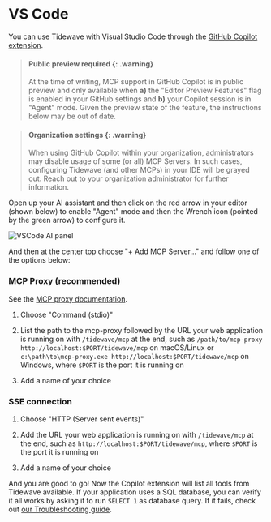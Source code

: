 # VS Code

You can use Tidewave with Visual Studio Code through the [GitHub Copilot extension](https://marketplace.visualstudio.com/items?itemName=GitHub.copilot).

> #### Public preview required {: .warning}
>
> At the time of writing, MCP support in GitHub Copilot is in public preview and only
available when **a)** the "Editor Preview Features" flag is enabled in your GitHub
settings and **b)** your Copilot session is in "Agent" mode. Given the preview state of the feature, the instructions below may be out of date.

> #### Organization settings {: .warning}
>
> When using GitHub Copilot within your organization, administrators may disable usage of some (or all) MCP Servers. In such cases, configuring Tidewave (and other MCPs) in your IDE will be grayed out. Reach out to your organization administrator for further information.

Open up your AI assistant and then click on the red arrow in your editor (shown below)
to enable "Agent" mode and then the Wrench icon (pointed by the green arrow) to
configure it.

![VSCode AI panel](assets/vscode.png)

And then at the center top choose "+ Add MCP Server..." and follow one of the options below:

<!-- tabs-open -->

### MCP Proxy (recommended)

See the [MCP proxy documentation](guides/mcp_proxy.md).

1. Choose "Command (stdio)"

2. List the path to the mcp-proxy followed by the URL your web application is running on with `/tidewave/mcp` at the end, such as `/path/to/mcp-proxy http://localhost:$PORT/tidewave/mcp` on macOS/Linux or `c:\path\to\mcp-proxy.exe http://localhost:$PORT/tidewave/mcp` on Windows, where `$PORT` is the port it is running on

3. Add a name of your choice

### SSE connection

1. Choose "HTTP (Server sent events)"

2. Add the URL your web application is running on with `/tidewave/mcp` at the end, such as `http://localhost:$PORT/tidewave/mcp`, where `$PORT` is the port it is running on

3. Add a name of your choice

<!-- tabs-close -->

And you are good to go! Now the Copilot extension will list all tools from
Tidewave available. If your application uses a SQL database, you can verify
it all works by asking it to run `SELECT 1` as database query.
If it fails, check out [our Troubleshooting guide](troubleshooting.md).
